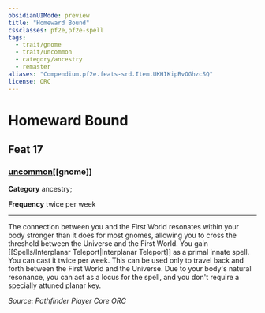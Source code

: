 ```yaml
---
obsidianUIMode: preview
title: "Homeward Bound"
cssclasses: pf2e,pf2e-spell
tags:
  - trait/gnome
  - trait/uncommon
  - category/ancestry
  - remaster
aliases: "Compendium.pf2e.feats-srd.Item.UKHIKipBvOGhzcSQ"
license: ORC
---
```

# Homeward Bound
## Feat 17
### [uncommon](uncommon "Uncommon Rarity Trait")[[gnome]]

**Category** ancestry; 




**Frequency** twice per week

* * *

The connection between you and the First World resonates within your body stronger than it does for most gnomes, allowing you to cross the threshold between the Universe and the First World. You gain [[Spells/Interplanar Teleport|Interplanar Teleport]] as a primal innate spell. You can cast it twice per week. This can be used only to travel back and forth between the First World and the Universe. Due to your body's natural resonance, you can act as a locus for the spell, and you don't require a specially attuned planar key.

*Source: Pathfinder Player Core*
*ORC*
